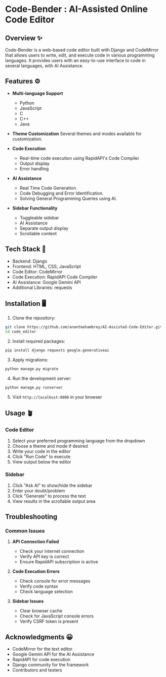 # Code-Bender : AI-Assisted Online Code Editor

## Overview ✨
Code-Bender is a web-based code editor built with Django and CodeMirror that allows users to write, edit, and execute code in various programming languages. 
It provides users with an easy-to-use interface to code in several languages, with AI Assistance.

## Features ⚙️
- **Multi-language Support**
  - Python
  - JavaScript
  - C
  - C++
  - Java

- **Theme Customization**
  Several themes and modes available for customization.

- **Code Execution**
  - Real-time code execution using RapidAPI's Code Compiler
  - Output display
  - Error handling

- **AI Assistance**
  - Real Time Code Generation.
  - Code Debugging and Error Identification.
  - Solving General Programming Queries using AI.

- **Sidebar Functionality**
  - Toggleable sidebar
  - AI Assistance
  - Separate output display
  - Scrollable content

## Tech Stack 🤖
- Backend: Django
- Frontend: HTML, CSS, JavaScript
- Code Editor: CodeMirror
- Code Execution: RapidAPI Code Compiler
- AI Assistance: Google Gemini API
- Additional Libraries: requests

## Installation 🖥️

1. Clone the repository:
```bash
git clone https://github.com/anantmahambrey/AI-Assisted-Code-Editor.git
cd code_editor
```

2. Install required packages:
```bash
pip install django requests google.generativeai
```

3. Apply migrations:
```bash
python manage.py migrate
```

4. Run the development server:
```bash
python manage.py runserver
```

5. Visit `http://localhost:8000` in your browser

## Usage 🪴

### Code Editor
1. Select your preferred programming language from the dropdown
2. Choose a theme and mode if desired
3. Write your code in the editor
4. Click "Run Code" to execute
5. View output below the editor

### Sidebar
1. Click "Ask AI" to show/hide the sidebar
2. Enter your doubt/problem
3. Click "Generate" to process the text
4. View results in the scrollable output area

## Troubleshooting

### Common Issues
1. **API Connection Failed**
   - Check your internet connection
   - Verify API key is correct
   - Ensure RapidAPI subscription is active

2. **Code Execution Errors**
   - Check console for error messages
   - Verify code syntax
   - Check language selection

3. **Sidebar Issues**
   - Clear browser cache
   - Check for JavaScript console errors
   - Verify CSRF token is present
  

## Acknowledgments 😀
- CodeMirror for the text editor
- Google Gemini API for the AI Assistance
- RapidAPI for code execution
- Django community for the framework
- Contributors and testers
